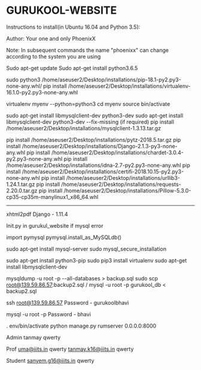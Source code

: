 # GURUKOOL-WEBSITE




Instructions to install(in Ubuntu 16.04 and Python 3.5):

Author:
Your one and only PhoenixX

Note: In subsequent commands the name "phoenixx" can change according to the system you are using

Sudo apt-get update
Sudo apt-get install python3.6.5

sudo python3 /home/aseuser2/Desktop/installations/pip-18.1-py2.py3-none-any.whl/
pip install /home/aseuser2/Desktop/installations/virtualenv-16.1.0-py2.py3-none-any.whl

virtualenv myenv --python=python3
cd myenv
source bin/activate

sudo apt-get install libmysqlclient-dev python3-dev
sudo apt-get install libmysqlclient-dev python3-dev --fix-missing (if required)
pip install /home/aseuser2/Desktop/installations/mysqlclient-1.3.13.tar.gz

pip install /home/aseuser2/Desktop/installations/pytz-2018.5.tar.gz 
pip install /home/aseuser2/Desktop/installations/Django-2.1.3-py3-none-any.whl
pip install /home/aseuser2/Desktop/installations/chardet-3.0.4-py2.py3-none-any.whl
pip install /home/aseuser2/Desktop/installations/idna-2.7-py2.py3-none-any.whl
pip install /home/aseuser2/Desktop/installations/certifi-2018.10.15-py2.py3-none-any.whl 
pip install /home/aseuser2/Desktop/installations/urllib3-1.24.1.tar.gz 
pip install /home/aseuser2/Desktop/installations/requests-2.20.0.tar.gz 
pip install /home/aseuser2/Desktop/installations/Pillow-5.3.0-cp35-cp35m-manylinux1_x86_64.whl

---------------------------------------
xhtml2pdf
Django - 1.11.4



Init.py in gurukul_website if mysql error

import pymysql
pymysql.install_as_MySQLdb()








sudo apt-get install mysql-server
sudo mysql_secure_installation













sudo apt-get install python3-pip
sudo pip3 install virtualenv
sudo apt-get install libmysqlclient-dev






mysqldump -u root -p --all-databases > backup.sql
sudo scp root@139.59.86.57:backup2.sql /
mysql -u root -p gurukool_db < backup2.sql








ssh root@139.59.86.57
Password - gurukoolbhavi



mysql -u root -p
Password - bhavi



. env/bin/activate
python manage.py rumserver 0.0.0.0:8000








Admin
tanmay       qwerty

Prof
uma@iiits.in           qwerty
tanmay.k16@iiits.in 	qwerty


Student
sanyem.g16@iiits.in	qwerty






